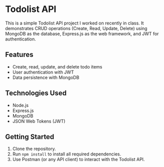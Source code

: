 # Todolist API

This is a simple Todolist API project I worked on recently in class. It demonstrates CRUD operations (Create, Read, Update, Delete) using MongoDB as the database, Express.js as the web framework, and JWT for authentication.

## Features

- Create, read, update, and delete todo items
- User authentication with JWT
- Data persistence with MongoDB

## Technologies Used

- Node.js
- Express.js
- MongoDB
- JSON Web Tokens (JWT)

## Getting Started

1. Clone the repository.
2. Run `npm install` to install all required dependencies.
3. Use Postman (or any API client) to interact with the Todolist API.
